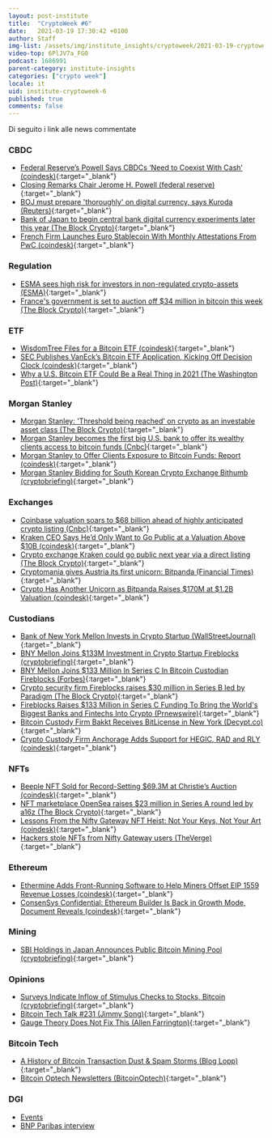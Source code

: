 ```yaml
---
layout: post-institute
title:  "CryptoWeek #6"
date:   2021-03-19 17:30:42 +0100
author: Staff
img-list: /assets/img/institute_insights/cryptoweek/2021-03-19-cryptoweek-thumb.jpg
video-top: 6PlJV7a_FG0
podcast: 1686991
parent-category: institute-insights
categories: ["crypto week"]
locale: it
uid: institute-cryptoweek-6
published: true
comments: false
---
```

Di seguito i link alle news commentate

### CBDC

- [Federal Reserve’s Powell Says CBDCs ‘Need to Coexist With Cash’ (coindesk)](https://www.coindesk.com/federal-reserves-powell-cbdc-coexist-cash){:target="_blank"}
- [Closing Remarks Chair Jerome H. Powell (federal reserve)](https://www.federalreserve.gov/newsevents/speech/powell20210318a.htm){:target="_blank"}
- [BOJ must prepare 'thoroughly' on digital currency, says Kuroda (Reuters)](https://www.reuters.com/article/us-japan-economy-boj-cbdc/boj-must-prepare-thoroughly-on-digital-currency-says-kuroda-idUSKBN2B80CS){:target="_blank"}
- [Bank of Japan to begin central bank digital currency experiments later this year (The Block Crypto)](https://www.theblockcrypto.com/linked/98555/bank-of-japan-cbdc-experiments-governor){:target="_blank"}
- [French Firm Launches Euro Stablecoin With Monthly Attestations From PwC (coindesk)](https://www.coindesk.com/french-firm-launches-euro-stablecoin-with-monthly-audits-from-pwc){:target="_blank"}

### Regulation

- [ESMA sees high risk for investors in non-regulated crypto-assets (ESMA)](https://www.esma.europa.eu/press-news/esma-news/esma-sees-high-risk-investors-in-non-regulated-crypto-assets){:target="_blank"}
- [France's government is set to auction off $34 million in bitcoin this week (The Block Crypto)](https://www.theblockcrypto.com/linked/98356/france-bitcoin-auction-wednesday){:target="_blank"}

### ETF

- [WisdomTree Files for a Bitcoin ETF (coindesk)](https://www.coindesk.com/wisdomtree-files-for-a-bitcoin-etf){:target="_blank"}
- [SEC Publishes VanEck’s Bitcoin ETF Application, Kicking Off Decision Clock (coindesk)](https://www.coindesk.com/sec-vaneck-bitcoin-etf-2021){:target="_blank"}
- [Why a U.S. Bitcoin ETF Could Be a Real Thing in 2021 (The Washington Post)](https://www.washingtonpost.com/business/why-a-us-bitcoin-etf-could-be-a-real-thing-in-2021/2021/03/17/fe92797c-873b-11eb-be4a-24b89f616f2c_story.html){:target="_blank"}

### Morgan Stanley

- [Morgan Stanley: 'Threshold being reached' on crypto as an investable asset class (The Block Crypto)](https://www.theblockcrypto.com/linked/98606/morgan-stanley-crypto-asset-class-threshold){:target="_blank"}
- [Morgan Stanley becomes the first big U.S. bank to offer its wealthy clients access to bitcoin funds (Cnbc)](https://www.cnbc.com/2021/03/17/bitcoin-morgan-stanley-is-the-first-big-us-bank-to-offer-wealthy-clients-access-to-bitcoin-funds.html){:target="_blank"}
- [Morgan Stanley to Offer Clients Exposure to Bitcoin Funds: Report (coindesk)](https://www.coindesk.com/morgan-stanley-to-offer-clients-exposure-to-bitcoin-funds-report){:target="_blank"}
- [Morgan Stanley Bidding for South Korean Crypto Exchange Bithumb (cryptobriefing)](https://cryptobriefing.com/morgan-stanley-bidding-south-korean-crypto-exchange-bithumb/){:target="_blank"}

### Exchanges

- [Coinbase valuation soars to $68 billion ahead of highly anticipated crypto listing (Cnbc)](https://www.cnbc.com/2021/03/17/coinbase-valuation-rises-to-68-billion-ahead-of-crypto-listing.html){:target="_blank"}
- [Kraken CEO Says He’d Only Want to Go Public at a Valuation Above $10B (coindesk)](https://www.coindesk.com/kraken-jesse-powell-bloomberg){:target="_blank"}
- [Crypto exchange Kraken could go public next year via a direct listing (The Block Crypto)](https://www.theblockcrypto.com/linked/98587/crypto-exchange-kraken-direct-listing-plan-2022){:target="_blank"}
- [Cryptomania gives Austria its first unicorn: Bitpanda (Financial Times)](https://www.ft.com/content/0f5d5439-c655-4f0f-a484-8aacd0333c96){:target="_blank"}
- [Crypto Has Another Unicorn as Bitpanda Raises $170M at $1.2B Valuation (coindesk)](https://www.coindesk.com/crypto-has-another-unicorn-as-bitpanda-raises-170m-at-1-2b-valuation){:target="_blank"}

### Custodians

- [Bank of New York Mellon Invests in Crypto Startup (WallStreetJournal)](https://www.wsj.com/articles/bank-of-new-york-mellon-invests-in-crypto-startup-11616063404){:target="_blank"}
- [BNY Mellon Joins $133M Investment in Crypto Startup Fireblocks (cryptobriefing)](https://cryptobriefing.com/bny-mellon-joins-133m-investment-crypto-startup-fireblocks/){:target="_blank"}
- [BNY Mellon Joins $133 Million In Series C In Bitcoin Custodian Fireblocks (Forbes)](https://www.forbes.com/sites/ninabambysheva/2021/03/18/bny-mellon-joins-133-million-in-series-c-in-bitcoin-custodian-fireblocks/){:target="_blank"}
- [Crypto security firm Fireblocks raises $30 million in Series B led by Paradigm (The Block Crypto)](https://www.theblockcrypto.com/post/85052/crypto-fireblocks-series-b-funding-round-paradigm){:target="_blank"}
- [Fireblocks Raises $133 Million in Series C Funding To Bring the World's Biggest Banks and Fintechs Into Crypto (Prnewswire)](https://www.prnewswire.com/news-releases/fireblocks-raises-133-million-in-series-c-funding-to-bring-the-worlds-biggest-banks-and-fintechs-into-crypto-301249839.html){:target="_blank"}
- [Bitcoin Custody Firm Bakkt Receives BitLicense in New York (Decypt.co)](https://decrypt.co/60982/bitcoin-custody-firm-bakkt-receives-bitlicense-in-new-york){:target="_blank"}
- [Crypto Custody Firm Anchorage Adds Support for HEGIC, RAD and RLY (coindesk)](https://www.coindesk.com/crypto-custody-firm-anchorage-adds-support-for-hegic-rad-and-rly){:target="_blank"}

### NFTs

- [Beeple NFT Sold for Record-Setting $69.3M at Christie’s Auction (coindesk)](https://www.coindesk.com/beeple-nft-christies-auction){:target="_blank"}
- [NFT marketplace OpenSea raises $23 million in Series A round led by a16z (The Block Crypto)](https://www.theblockcrypto.com/linked/98757/nft-marketplace-opensea-funding-a16z){:target="_blank"}
- [Lessons From the Nifty Gateway NFT Heist: Not Your Keys, Not Your Art (coindesk)](https://www.coindesk.com/nifty-gateway-nft-hack-lessons){:target="_blank"}
- [Hackers stole NFTs from Nifty Gateway users (TheVerge)](https://www.theverge.com/2021/3/15/22331818/nifty-gateway-hack-steal-nfts-credit-card){:target="_blank"}

### Ethereum

- [Ethermine Adds Front-Running Software to Help Miners Offset EIP 1559 Revenue Losses (coindesk)](https://www.coindesk.com/ethermine-adds-front-running-software-to-help-miners-offset-eip-1559-revenue-losses){:target="_blank"}
- [ConsenSys Confidential: Ethereum Builder Is Back in Growth Mode, Document Reveals (coindesk)](https://www.coindesk.com/consensys-confidential-ethereum-builder-is-back-in-growth-mode-document-reveals){:target="_blank"}

### Mining

- [SBI Holdings in Japan Announces Public Bitcoin Mining Pool (cryptobriefing)](https://cryptobriefing.com/sbi-holdings-japan-announces-public-bitcoin-mining-pool/){:target="_blank"}

### Opinions

- [Surveys Indicate Inflow of Stimulus Checks to Stocks, Bitcoin (cryptobriefing)](https://cryptobriefing.com/surveys-indicate-inflow-stimulus-checks-stocks-bitcoin/){:target="_blank"}
- [Bitcoin Tech Talk #231 (Jimmy Song)](https://jimmysong.substack.com/p/taleb-peterson-and-weinsteins-engagement){:target="_blank"}
- [Gauge Theory Does Not Fix This (Allen Farrington)](https://allenfarrington.medium.com/gauge-theory-does-not-fix-this-625f98de3246){:target="_blank"}

### Bitcoin Tech

- [A History of Bitcoin Transaction Dust & Spam Storms (Blog Lopp)](https://blog.lopp.net/history-bitcoin-transaction-dust-spam-storms/){:target="_blank"}
- [Bitcoin Optech Newsletters (BitcoinOptech)](https://bitcoinops.org/en/newsletters/){:target="_blank"}

### DGI

- [Events](https://dgi.io/events/)
- [BNP Paribas interview](https://dgi.io/2021/03/17/bnp-paribas.html)
